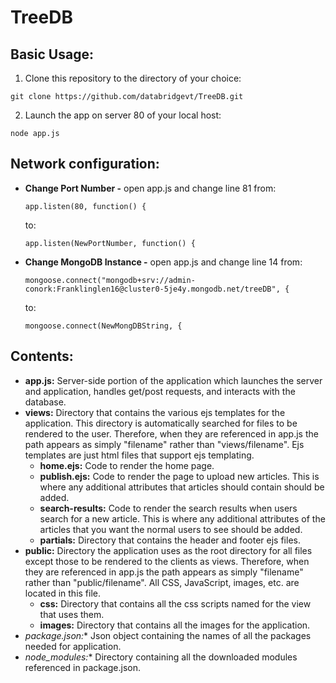 # TreeDB

## Basic Usage: 
1. Clone this repository to the directory of your choice:
```
git clone https://github.com/databridgevt/TreeDB.git
```
2. Launch the app on server 80 of your local host: 
```
node app.js
```

## Network configuration: 
- **Change Port Number -** open app.js and change line 81 from: 
  ```
  app.listen(80, function() {
  ```
  to:
  ```
  app.listen(NewPortNumber, function() {
  ```
- **Change MongoDB Instance -** open app.js and change line 14 from: 
  ```
  mongoose.connect("mongodb+srv://admin-conork:Franklinglen16@cluster0-5je4y.mongodb.net/treeDB", {
  ```
  to:
  ```
  mongoose.connect(NewMongDBString, {
  ```  

## Contents: 
- **app.js:** Server-side portion of the application which launches the server and application, handles get/post requests, and interacts with the database.
- **views:** Directory that contains the various ejs templates for the application. This directory is automatically searched for files to be rendered to the user. Therefore, when they are referenced in app.js the path appears as simply "filename" rather than "views/filename". Ejs templates are just html files that support ejs templating. 
  - **home.ejs:** Code to render the home page. 
  - **publish.ejs:** Code to render the page to upload new articles. This is where any additional attributes that articles should contain should be added. 
  - **search-results:** Code to render the search results when users search for a new article. This is where any additional attributes of the articles that you want the normal users to see should be added.
  - **partials:** Directory that contains the header and footer ejs files.
- **public:** Directory the application uses as the root directory for all files except those to be rendered to the clients as views. Therefore, when they are referenced in app.js the path appears as simply "filename" rather than "public/filename". All CSS, JavaScript, images, etc. are located in this file. 
  - **css:** Directory that contains all the css scripts named for the view that uses them. 
  - **images:** Directory that contains all the images for the application. 
- *package.json:** Json object containing the names of all the packages needed for application. 
- *node_modules:** Directory containing all the downloaded modules referenced in package.json.
  
  
  
  
  
